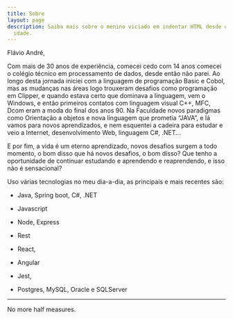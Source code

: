 ```yaml
---
title: Sobre
layout: page
description: Saiba mais sobre o menino viciado em indentar HTML desde os 10 anos de
  idade.
---
```


Flávio André,

Com mais de 30 anos de experiência, comecei cedo com 14 anos comecei o colégio técnico em processamento de dados, desde então não parei. Ao longo desta jornada iniciei com a linguagem de programação Basic e Cobol, mas as mudanças nas áreas logo trouxeram desafios como programação em Clipper, e quando estava certo que dominava a linguagem, vem o Windows, e então primeiros contatos com linguagem visual C++, MFC, Dcom eram a moda do final dos anos 90. Na Faculdade novos paradigmas como Orientação a objetos e nova linguagem que prometia “JAVA”, e lá vamos para novos aprendizados, e nem esquentei a cadeira para estudar e veio a Internet, desenvolvimento Web, linguagem C#, .NET...  

E por fim, a vida é um eterno aprendizado, novos desafios surgem a todo momento, o bom disso que há novos desafios, o bom disso? Que tenho a oportunidade de continuar estudando e aprendendo e reaprendendo, e isso não é sensacional? 

Uso várias tecnologias no meu dia-a-dia, as principais e mais recentes são: 

- Java, Spring boot, C#, .NET 

-  Javascript 

- Node, Express 

- Rest 

- React, 

- Angular 

- Jest, 

- Postgres, MySQL, Oracle e SQLServer 

---

No more half measures.